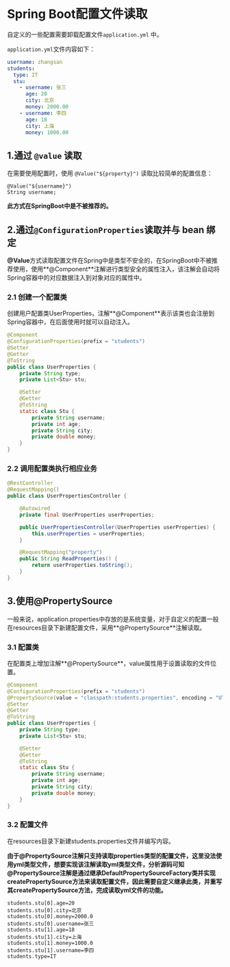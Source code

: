 # Spring Boot配置文件读取

自定义的一些配置需要卸载配置文件`application.yml` 中。

`application.yml`文件内容如下：

```yml
username: zhangsan
students:
  type: IT
  stu:
    - username: 张三
      age: 20
      city: 北京
      money: 2000.00
    - username: 李四
      age: 18
      city: 上海
      money: 1000.00
```

## 1.通过 `@value` 读取

在需要使用配置时，使用 `@Value("${property}")` 读取比较简单的配置信息：

```
@Value("${username}")
String username;
```

**此方式在SpringBoot中是不被推荐的。**



## 2.通过`@ConfigurationProperties`读取并与 bean 绑定

**@Value**方式读取配置文件在Spring中是类型不安全的，在SpringBoot中不被推荐使用，使用**@Component**注解进行类型安全的属性注入，该注解会自动将Spring容器中的对应数据注入到对象对应的属性中。

### 2.1 创建一个配置类

创建用户配置类UserProperties，注解**@Component**表示该类也会注册到Spring容器中，在后面使用时就可以自动注入。

```java
@Component
@ConfigurationProperties(prefix = "students")
@Setter
@Getter
@ToString
public class UserProperties {
    private String type;
    private List<Stu> stu;

    @Setter
    @Getter
    @ToString
    static class Stu {
        private String username;
        private int age;
        private String city;
        private double money;
    }
}
```

### 2.2 调用配置类执行相应业务

```java
@RestController
@RequestMapping()
public class UserPropertiesController {

    @Autowired
    private final UserProperties userProperties;

    public UserPropertiesController(UserProperties userProperties) {
        this.userProperties = userProperties;
    }

    @RequestMapping("property")
    public String ReadProperties() {
        return userProperties.toString();
    }
}
```



## 3.使用@PropertySource

一般来说，application.properties中存放的是系统变量，对于自定义的配置一般在resources目录下新建配置文件，采用**@PropertySource**注解读取。

### 3.1 配置类

在配置类上增加注解**@PropertySource**，value属性用于设置读取的文件位置。

```java
@Component
@ConfigurationProperties(prefix = "students")
@PropertySource(value = "classpath:students.properties", encoding = "UTF-8")
@Setter
@Getter
@ToString
public class UserProperties {
    private String type;
    private List<Stu> stu;

    @Setter
    @Getter
    @ToString
    static class Stu {
        private String username;
        private int age;
        private String city;
        private double money;
    }
}
```

### 3.2 配置文件

在resources目录下新建students.properties文件并编写内容。

**由于@PropertySource注解只支持读取properties类型的配置文件，这里没法使用yml类型文件，想要实现该注解读取yml类型文件，分析源码可知@PropertySource注解是通过继承DefaultPropertySourceFactory类并实现createPropertySource方法来读取配置文件，因此需要自定义继承此类，并重写其createPropertySource方法，完成读取yml文件的功能。**

```properties
students.stu[0].age=20
students.stu[0].city=北京
students.stu[0].money=2000.0
students.stu[0].username=张三
students.stu[1].age=18
students.stu[1].city=上海
students.stu[1].money=1000.0
students.stu[1].username=李四
students.type=IT
```

